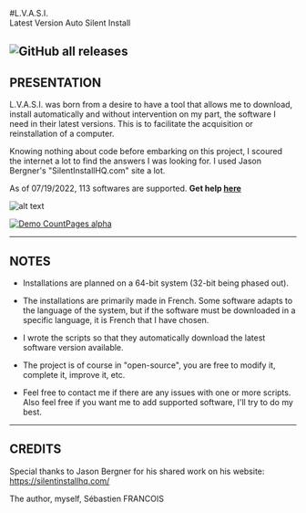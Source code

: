 #L.V.A.S.I.                                                   
Latest Version Auto Silent Install

![GitHub all releases](https://img.shields.io/github/downloads/sebastienFRA/LVASI/total?color=a)
------------------------------------------------------------		  
PRESENTATION 
------------------------------------------------------------

L.V.A.S.I. was born from a desire to have a tool that allows me to download,
install automatically and without intervention on my part, the software
I need in their latest versions. This is to facilitate the acquisition
or reinstallation of a computer.

Knowing nothing about code before embarking on this project, I
scoured the internet a lot to find the answers I was looking for.
I used Jason Bergner's "SilentInstallHQ.com" site a lot.

As of 07/19/2022, 113 softwares are supported. **Get help [here](https://github.com/SebastienFRA/LVASI/blob/main/LVASI%20-%202.1%2B%20-%20HELP.md)** 

![alt text](https://github.com/SebastienFRA/LVASI/blob/main/img/LVASI%202.1%2B.png)

[![Demo CountPages alpha](https://github.com/SebastienFRA/LVASI/blob/main/img/Exemple%20LVASI%201.5.gif)](https://youtu.be/ux5MgNagxnU)

-------------------------
NOTES 
-------------------------

- Installations are planned on a 64-bit system (32-bit being phased out).

- The installations are primarily made in French. Some software adapts to the language
of the system, but if the software must be downloaded in a specific language, it is
French that I have chosen.

- I wrote the scripts so that they automatically download the latest software version
available.

- The project is of course in "open-source", you are free to modify it, complete it,
improve it, etc.

- Feel free to contact me if there are any issues with one or more scripts. Also feel
free if you want me to add supported software, I'll try to do my best.

--------------------------------
CREDITS                      
--------------------------------

Special thanks to Jason Bergner for his shared work on his website:
https://silentinstallhq.com/

The author, myself, Sébastien FRANCOIS
